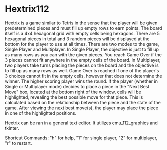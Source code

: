# Hextrix112

Hextrix is a game similar to Tetris in the sense that the player will be given
predetermined pieces and must fill up empty rows to earn points. The board
itself is a 4x4 hexagonal grid with empty cells being hexagons. There are 5
hexagonal pieces in total and 3 random pieces will be displayed at the bottom
for the player to use at all times. 
There are two modes to the game, Single Player and Multiplayer. In Single Player,
the objective is just to fill up as many rows as you can with the given pieces.
You reach Game Over if the 3 pieces cannot fit anywhere in the empty cells of 
the board. In Multiplayer, two players take turns placing the pieces on the board
and the objective is to fill up as many rows as well. Game Over is reached if
one of the player's 3 choices cannot fit in the empty cells, however that does
not determine the winner. The higher scoring player wins the round. 
If the player (whether in Single or Multiplayer mode) decides to place a piece 
in the "Next Best Move" box, located at the bottom right of the window, cells
will be highlighted, revealing the best possible move for that piece. This is 
calculated based on the relationship between the piece and the state of the 
game. After viewing the next best move(s), the player may place the piece in one
of the highlighted positions.

Hextrix can be ran in a general text editor. It utilizes cmu_112_graphics and 
tkinter.

Shortcut Commands: "h" for help, "1" for single player, "2" for multiplayer,
"r" to restart.
